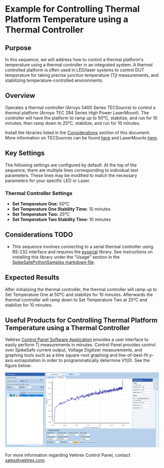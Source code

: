 # Example for Controlling Thermal Platform Temperature using a Thermal Controller

## **Purpose**
In this sequence, we will address how to control a thermal platform's temperature using a thermal controller in an integrated system. A thermal controlled platform is often used in LED/laser systems to control DUT temperature for taking precise junction temperature (Tj) measurements, and stabilizing temperature-controlled environments.

## Overview 
Operates a thermal controller (Arroyo 5400 Series TECSource) to control a thermal platform (Arroyo TEC 284 Series High Power LaserMount). The controller will have the platform to ramp up to 50°C, stabilize, and run for 10 minutes; then ramp down to 25°C, stabilize, and run for 10 minutes. 

Install the libraries listed in the [Considerations](#considerations) section of this document. More information on TECSources can be found [here](https://www.arroyoinstruments.com/categories/temperature-controllers) and LaserMounts [here](https://www.arroyoinstruments.com/categories/lasermounts).

## Key Settings 
The following settings are configured by default. At the top of the sequence, there are multiple lines corresponding to individual test parameters. These lines may be modified to match the necessary parameters for your specific LED or Laser.

### Thermal Controller Settings
- **Set Temperature One:** 50°C
- **Set Temperature One Stability Time:** 10 minutes
- **Set Temperature Two:** 25°C
- **Set Temperature Two Stability Time:** 10 minutes

## Considerations TODO
- This sequence involves connecting to a serial thermal controller using RS-232 interface and requires the [pyserial](https://pypi.org/project/pyserial/) library. See instructions on installing this library under the "Usage" section in the [SpikeSafePythonSamples markdown file](/README.md#installing-pyserial-package).

## Expected Results
After initializing the thermal controller, the thermal controller will ramp up to Set Temperature One at 50°C and stabilize for 10 minutes. Afterwards the thermal controller will ramp down to Set Temperature Two at 25°C and stabilize for 10 minutes.

## Useful Products for Controlling Thermal Platform Temperature using a Thermal Controller

Vektrex [Control Panel Software Application](https://www.vektrex.com/software-applications/control-panel/) provides a user interface to easily perform Tj measurements in minutes. Control Panel provides control over SpikeSafe current output, Voltage Digitizer measurements, and graphing tools such as a time square-root graphing and line-of-best-fit y-axis extrapolation in order to programmatically determine Vf(0). See the figure below:

![](control_panel_tj_screenshot.png)

For more information regarding Vektrex Control Panel, contact sales@vektrex.com.